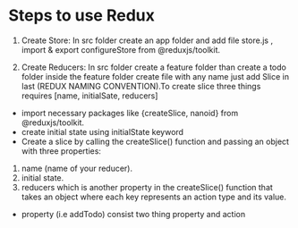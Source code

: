 # Steps to use Redux

1. Create Store: In src folder create an app folder and add file store.js , import & export configureStore from @reduxjs/toolkit.

2. Create Reducers: In src folder create a feature folder than create a todo folder inside the feature folder create file with any name just add Slice in last (REDUX NAMING CONVENTION).To create slice three things requires [name, initialSate, reducers]
 - import necessary packages like {createSlice, nanoid} from @reduxjs/toolkit.
 - create initial state using initialState keyword
 - Create a slice by calling the createSlice() function and passing an object with three properties:
 1. name (name of your reducer).
 2. initial state.
 3. reducers which is another property in the createSlice() function that takes an object where each key represents an action type and its value.
  - property (i.e addTodo) consist two thing property and action
 